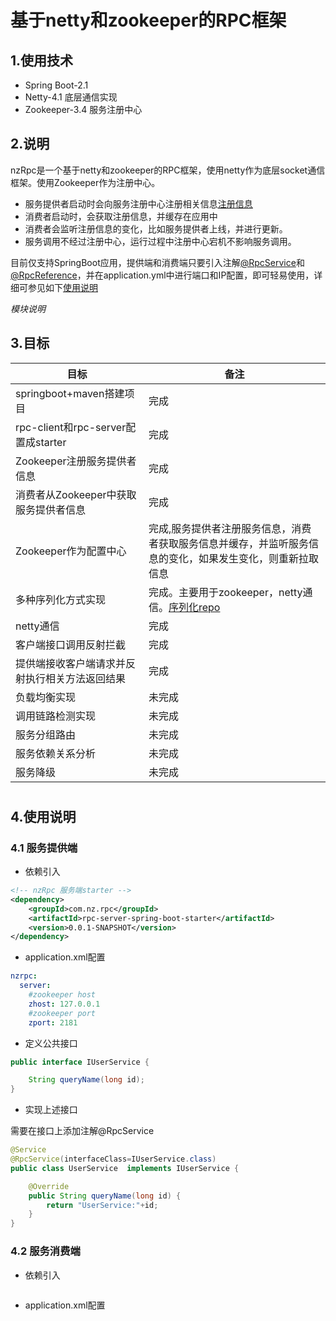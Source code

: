 # 基于netty和zookeeper的RPC框架

## 1.使用技术
* Spring  Boot-2.1
* Netty-4.1 底层通信实现
* Zookeeper-3.4 服务注册中心
## 2.说明
nzRpc是一个基于netty和zookeeper的RPC框架，使用netty作为底层socket通信框架。使用Zookeeper作为注册中心。
* 服务提供者启动时会向服务注册中心注册相关信息[注册信息](https://github.com/lgjlife/nz-rpc/blob/master/rpc-support%2Fsrc%2Fmain%2Fjava%2Fcom%2Fnz%2Frpc%2Frpcsupport%2Futils%2FRegistryConfig.java)
* 消费者启动时，会获取注册信息，并缓存在应用中
* 消费者会监听注册信息的变化，比如服务提供者上线，并进行更新。
* 服务调用不经过注册中心，运行过程中注册中心宕机不影响服务调用。

目前仅支持SpringBoot应用，提供端和消费端只要引入注解[@RpcService](https://github.com/lgjlife/nz-rpc/blob/master/rpc-support%2Fsrc%2Fmain%2Fjava%2Fcom%2Fnz%2Frpc%2Frpcsupport%2Fannotation%2FRpcService.java)和[@RpcReference](https://github.com/lgjlife/nz-rpc/blob/master/rpc-support%2Fsrc%2Fmain%2Fjava%2Fcom%2Fnz%2Frpc%2Frpcsupport%2Fannotation%2FRpcReference.java)，并在application.yml中进行端口和IP配置，即可轻易使用，详细可参见如下<a href="#use">使用说明</a>

*模块说明*

## 3.目标
| 目标|备注|
| ----| ---|
| springboot+maven搭建项目|完成|
| rpc-client和rpc-server配置成starter|完成|
| Zookeeper注册服务提供者信息|完成|
| 消费者从Zookeeper中获取服务提供者信息|完成|
| Zookeeper作为配置中心|完成,服务提供者注册服务信息，消费者获取服务信息并缓存，并监听服务信息的变化，如果发生变化，则重新拉取信息|
| 多种序列化方式实现|完成。主要用于zookeeper，netty通信。[序列化repo](https://github.com/lgjlife/serialization)|
| netty通信|完成|
| 客户端接口调用反射拦截|完成|
| 提供端接收客户端请求并反射执行相关方法返回结果|完成|
| 负载均衡实现|未完成|
| 调用链路检测实现|未完成|
| 服务分组路由|未完成|
| 服务依赖关系分析|未完成|
| 服务降级|未完成|

<h1 id="use"></h1>

## 4.使用说明 



### 4.1 服务提供端
* 依赖引入
```xml
<!-- nzRpc 服务端starter -->
<dependency>
    <groupId>com.nz.rpc</groupId>
    <artifactId>rpc-server-spring-boot-starter</artifactId>
    <version>0.0.1-SNAPSHOT</version>
</dependency>

```
* application.xml配置
```yaml
nzrpc:
  server:
    #zookeeper host
    zhost: 127.0.0.1
    #zookeeper port
    zport: 2181

```
* 定义公共接口
```java
public interface IUserService {

    String queryName(long id);
}
```
* 实现上述接口

需要在接口上添加注解@RpcService
```java
@Service
@RpcService(interfaceClass=IUserService.class)
public class UserService  implements IUserService {

    @Override
    public String queryName(long id) {
        return "UserService:"+id;
    }
}
```

### 4.2 服务消费端


* 依赖引入
```xml

```
* application.xml配置
```java

```

